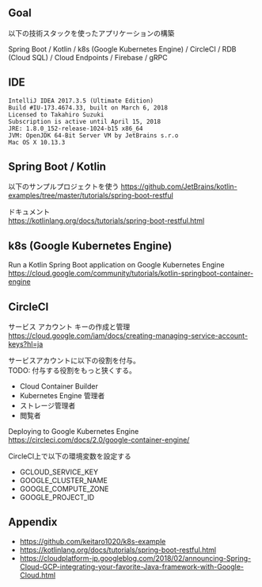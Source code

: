 ## Goal

以下の技術スタックを使ったアプリケーションの構築

Spring Boot / Kotlin / k8s (Google Kubernetes Engine) / CircleCI / RDB (Cloud SQL) / Cloud Endpoints / Firebase / gRPC

## IDE

```
IntelliJ IDEA 2017.3.5 (Ultimate Edition)
Build #IU-173.4674.33, built on March 6, 2018
Licensed to Takahiro Suzuki
Subscription is active until April 15, 2018
JRE: 1.8.0_152-release-1024-b15 x86_64
JVM: OpenJDK 64-Bit Server VM by JetBrains s.r.o
Mac OS X 10.13.3
```

## Spring Boot / Kotlin

以下のサンプルプロジェクトを使う
https://github.com/JetBrains/kotlin-examples/tree/master/tutorials/spring-boot-restful

ドキュメント  
https://kotlinlang.org/docs/tutorials/spring-boot-restful.html

## k8s (Google Kubernetes Engine)

Run a Kotlin Spring Boot application on Google Kubernetes Engine  
https://cloud.google.com/community/tutorials/kotlin-springboot-container-engine

## CircleCI

サービス アカウント キーの作成と管理  
https://cloud.google.com/iam/docs/creating-managing-service-account-keys?hl=ja

サービスアカウントに以下の役割を付与。  
TODO: 付与する役割をもっと狭くする。

- Cloud Container Builder
- Kubernetes Engine 管理者
- ストレージ管理者
- 閲覧者

Deploying to Google Kubernetes Engine  
https://circleci.com/docs/2.0/google-container-engine/

CircleCI上で以下の環境変数を設定する

- GCLOUD_SERVICE_KEY
- GOOGLE_CLUSTER_NAME
- GOOGLE_COMPUTE_ZONE
- GOOGLE_PROJECT_ID

## Appendix

- https://github.com/keitaro1020/k8s-example
- https://kotlinlang.org/docs/tutorials/spring-boot-restful.html
- https://cloudplatform-jp.googleblog.com/2018/02/announcing-Spring-Cloud-GCP-integrating-your-favorite-Java-framework-with-Google-Cloud.html

